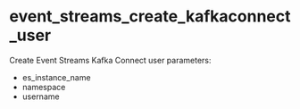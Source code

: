 # event_streams_create_kafkaconnect_user

Create Event Streams Kafka Connect user
parameters:
- es_instance_name
- namespace
- username
